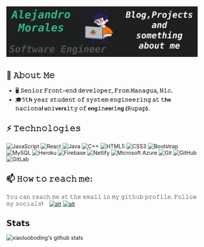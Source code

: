 <h1 align="center">
  <img src="https://github.com/alexbob17/alexbob17/blob/main/New%20Project.png?raw=true" alt="Alejandro Morales" />
</h1>

## :book: 𝙰𝚋𝚘𝚞𝚝 𝙼𝚎
- 🖥 **𝚂𝚎𝚗𝚒𝚘𝚛 𝙵𝚛𝚘𝚗𝚝-𝚎𝚗𝚍 𝚍𝚎𝚟𝚎𝚕𝚘𝚙𝚎𝚛, 𝙵𝚛𝚘𝚖 𝙼𝚊𝚗𝚊𝚐𝚞𝚊, 𝙽𝚒𝚌.** 
- 🎓**𝟻𝚝h 𝚢𝚎𝚊𝚛 𝚜𝚝𝚞𝚍𝚎𝚗𝚝 𝚘𝚏 𝚜𝚢𝚜𝚝𝚎𝚖 𝚎𝚗𝚐𝚒𝚗𝚎𝚎𝚛𝚒𝚗𝚐 𝚊𝚝 𝚝he 𝚗𝚊𝚌𝚒𝚘𝚗𝚊l u𝚗𝚒vers𝚒𝚝𝚢 𝚘𝚏 eng𝚒𝚗eer𝚒ng (𝚁𝚞𝚙𝚊𝚙).**




## ⚡ 𝚃𝚎𝚌𝚑𝚗𝚘𝚕𝚘𝚐𝚒𝚎𝚜
![JavaScript](https://img.shields.io/badge/-JavaScript-black?style=flat-square&logo=javascript)
![React](https://img.shields.io/badge/-React-black?style=flat-square&logo=react)
![Java](https://img.shields.io/badge/-java-E34A86?style=flat-square&logo=java)
![C++](https://img.shields.io/badge/-C++-00599C?style=flat-square&logo=c)
![HTML5](https://img.shields.io/badge/-HTML5-E34F26?style=flat-square&logo=html5&logoColor=white)
![CSS3](https://img.shields.io/badge/-CSS3-1572B6?style=flat-square&logo=css3)
![Bootstrap](https://img.shields.io/badge/-Bootstrap-563D7C?style=flat-square&logo=bootstrap)
![MySQL](https://img.shields.io/badge/-MySQL-black?style=flat-square&logo=mysql)
![Heroku](https://img.shields.io/badge/-Heroku-430098?style=flat-square&logo=heroku)
![Firebase](https://img.shields.io/badge/-Firebase-black?style=flat-square&logo=firebase)
![Netlify](https://img.shields.io/badge/-Netlify-black?style=flat-square&logo=netlify)
![Microsoft Azure](https://img.shields.io/badge/Microsoft%20Azure-232F7E?style=flat-square&logo=microsoft-azure)
![Git](https://img.shields.io/badge/-Git-black?style=flat-square&logo=git)
![GitHub](https://img.shields.io/badge/-GitHub-181717?style=flat-square&logo=github)
![GitLab](https://img.shields.io/badge/-GitLab-FCA121?style=flat-square&logo=gitlab)


## 📫 𝙷𝚘𝚠 𝚝𝚘 𝚛𝚎𝚊𝚌𝚑 𝚖𝚎:
𝚈𝚘𝚞 𝚌𝚊𝚗 𝚛𝚎𝚊𝚌𝚑 𝚖𝚎 𝚊𝚝 𝚝𝚑𝚎 𝚎𝚖𝚊𝚒𝚕 𝚒𝚗 𝚖𝚢 𝚐𝚒𝚝𝚑𝚞𝚋 𝚙𝚛𝚘𝚏𝚒𝚕𝚎. 𝙵𝚘𝚕𝚕𝚘𝚠 𝚖𝚢 𝚜𝚘𝚌𝚒𝚊𝚕𝚜!
[<img src="https://raw.githubusercontent.com/Raymo111/Raymo111/master/socials/linkedin.png" height="40em" align="center" alt="" title=""/>](https://www.linkedin.com/in/alejandro1817/)
[<img src="https://raw.githubusercontent.com/Raymo111/Raymo111/master/socials/twitter.svg" height="40em" align="center" alt="" title=""/>](https://twitter.com/kleosling)
[<img src="https://raw.githubusercontent.com/Raymo111/Raymo111/master/socials/instagram.svg" height="40em" align="center" alt="" title=""/>](https://www.instagram.com/alexito_s_morales/?hl=es)
[<img src="https://upload.wikimedia.org/wikipedia/commons/thumb/0/07/Quora_Q_icon_2015.svg/1200px-Quora_Q_icon_2015.svg.png" height="40em" align="center" alt="alt" title=""/>](https://es.quora.com/profile/Alejandro-Garcia-40)
[<img src="https://cdn.worldvectorlogo.com/logos/devto.svg" height="40em" align="center" alt="alt" title=""/>](https://dev.to/alexbob17)

## 𝗦𝘁𝗮𝘁𝘀

![xiaoluoboding's github stats](https://github-readme-stats.vercel.app/api?username=xiaoluoboding&show_icons=true&theme=dracula)
